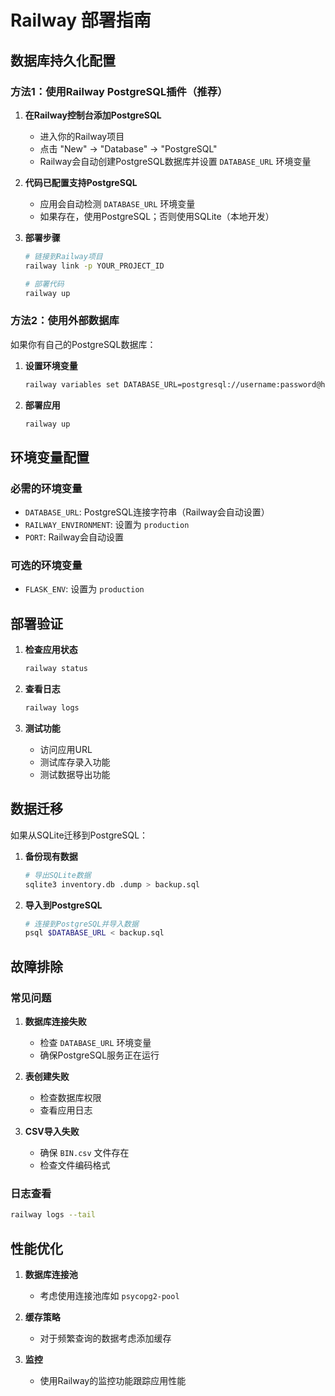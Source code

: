 # Railway 部署指南

## 数据库持久化配置

### 方法1：使用Railway PostgreSQL插件（推荐）

1. **在Railway控制台添加PostgreSQL**
   - 进入你的Railway项目
   - 点击 "New" → "Database" → "PostgreSQL"
   - Railway会自动创建PostgreSQL数据库并设置 `DATABASE_URL` 环境变量

2. **代码已配置支持PostgreSQL**
   - 应用会自动检测 `DATABASE_URL` 环境变量
   - 如果存在，使用PostgreSQL；否则使用SQLite（本地开发）

3. **部署步骤**
   ```bash
   # 链接到Railway项目
   railway link -p YOUR_PROJECT_ID
   
   # 部署代码
   railway up
   ```

### 方法2：使用外部数据库

如果你有自己的PostgreSQL数据库：

1. **设置环境变量**
   ```bash
   railway variables set DATABASE_URL=postgresql://username:password@host:port/database
   ```

2. **部署应用**
   ```bash
   railway up
   ```

## 环境变量配置

### 必需的环境变量
- `DATABASE_URL`: PostgreSQL连接字符串（Railway会自动设置）
- `RAILWAY_ENVIRONMENT`: 设置为 `production`
- `PORT`: Railway会自动设置

### 可选的环境变量
- `FLASK_ENV`: 设置为 `production`

## 部署验证

1. **检查应用状态**
   ```bash
   railway status
   ```

2. **查看日志**
   ```bash
   railway logs
   ```

3. **测试功能**
   - 访问应用URL
   - 测试库存录入功能
   - 测试数据导出功能

## 数据迁移

如果从SQLite迁移到PostgreSQL：

1. **备份现有数据**
   ```bash
   # 导出SQLite数据
   sqlite3 inventory.db .dump > backup.sql
   ```

2. **导入到PostgreSQL**
   ```bash
   # 连接到PostgreSQL并导入数据
   psql $DATABASE_URL < backup.sql
   ```

## 故障排除

### 常见问题

1. **数据库连接失败**
   - 检查 `DATABASE_URL` 环境变量
   - 确保PostgreSQL服务正在运行

2. **表创建失败**
   - 检查数据库权限
   - 查看应用日志

3. **CSV导入失败**
   - 确保 `BIN.csv` 文件存在
   - 检查文件编码格式

### 日志查看
```bash
railway logs --tail
```

## 性能优化

1. **数据库连接池**
   - 考虑使用连接池库如 `psycopg2-pool`

2. **缓存策略**
   - 对于频繁查询的数据考虑添加缓存

3. **监控**
   - 使用Railway的监控功能跟踪应用性能
